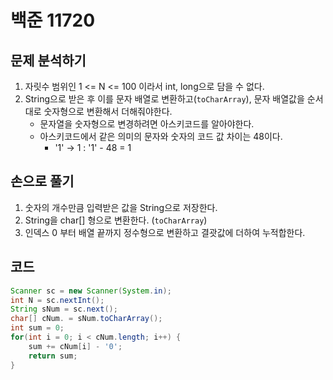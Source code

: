 # 백준 11720
## 문제 분석하기
1. 자릿수 범위인 1 <= N <= 100 이라서 int, long으로 담을 수 없다.
2. String으로 받은 후 이를 문자 배열로 변환하고(`toCharArray`), 문자 배열값을 순서대로 숫자형으로 변환해서 더해줘야한다.
	- 문자열을 숫자형으로 변경하려면 아스키코드를 알아야한다.
	- 아스키코드에서 같은 의미의 문자와 숫자의 코드 값 차이는 48이다.
		- '1' -> 1 : '1' - 48 = 1

## 손으로 풀기
1. 숫자의 개수만큼 입력받은 값을 String으로 저장한다.
2. String을 char[] 형으로 변환한다. (`toCharArray`)
3. 인덱스 0 부터 배열 끝까지 정수형으로 변환하고 결괏값에 더하여 누적합한다.

## 코드
```java
Scanner sc = new Scanner(System.in);
int N = sc.nextInt();
String sNum = sc.next();
char[] cNum. = sNum.toCharArray();
int sum = 0;
for(int i = 0; i < cNum.length; i++) {
	sum += cNum[i] - '0';
	return sum;
}
```